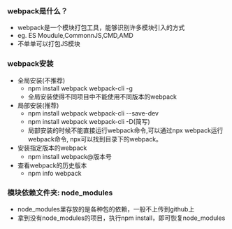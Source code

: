 ### webpack是什么？
- webpack是一个模块打包工具，能够识别许多模块引入的方式
- eg. ES Moudule,CommonnJS,CMD,AMD
- 不单单可以打包JS模块
### webpack安装
- 全局安装(不推荐)
  - npm install webpack webpack-cli -g
  - 全局安装使得不同项目中不能使用不同版本的webpack
- 局部安装(推荐)
  - npm install webpack webpack-cli --save-dev
  - npm install webpack webpack-cli -D(简写)
  - 局部安装的时候不能直接运行webpack命令,可以通过npx webpack运行 webpack命令, npx可以找到目录下的webpack。
- 安装指定版本的webpack
  - npm install webpack@版本号
- 查看webpack的历史版本
  - npm info webpack
### 模块依赖文件夹: node_modules
- node_modules里存放的是各种包的依赖，一般不上传到github上
- 拿到没有node_modules的项目，执行npm install，即可恢复node_modules

